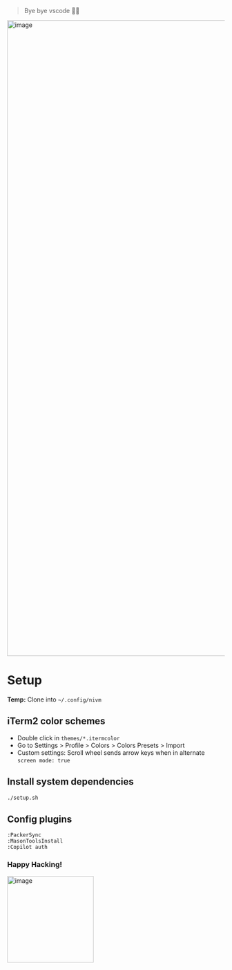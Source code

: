> Bye bye vscode 👋🏽

<img width="1470" alt="image" src="https://user-images.githubusercontent.com/27580836/218240526-aee7690a-d209-4dc8-8736-636f8e332112.png">

# Setup
**Temp:** Clone into `~/.config/nivm`

## iTerm2 color schemes
- Double click in `themes/*.itermcolor`
- Go to Settings > Profile > Colors > Colors Presets > Import
- Custom settings: Scroll wheel sends arrow keys when in alternate `screen mode: true`

## Install system dependencies
```bash
./setup.sh
```

## Config plugins
```vim
:PackerSync
:MasonToolsInstall
:Copilot auth
```

### Happy Hacking!
<img width="200" alt="image" src="https://media.tenor.com/y2JXkY1pXkwAAAAM/cat-computer.gif">
